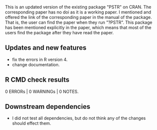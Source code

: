 This is an updated version of the existing package "PSTR" on CRAN.
The corresponding paper has no doi as it is a working paper.
I mentioned and offered the link of the corresponding paper in the manual of the package.
That is, the user can find the paper when they run "?PSTR".
This package has been mentioned explicitly in the paper,
which means that most of the users find the package after they have read the paper.

## Updates and new features

* fix the errors in R version 4.
* change documentation.

## R CMD check results

0 ERRORs | 0 WARNINGs | 0 NOTES.

## Downstream dependencies

* I did not test all dependencies, but do not think any of the changes should effect them.
